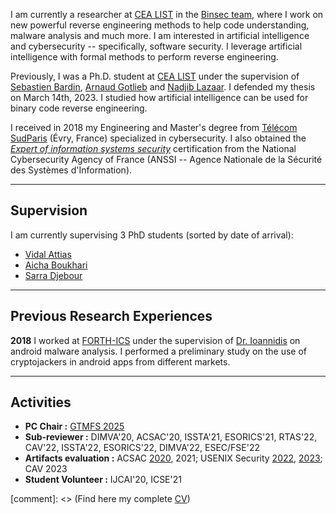 
I am currently a researcher at [CEA LIST](http://www-list.cea.fr/en/) in the [Binsec team](https://binsec.github.io/), where I work on new powerful reverse engineering methods to help code understanding, malware analysis and much more.
I am interested in artificial intelligence and cybersecurity -- specifically, software security. I leverage artificial intelligence with formal methods to perform reverse engineering.

Previously, I was a Ph.D. student at [CEA LIST](http://www-list.cea.fr/en/) under the supervision of [Sebastien Bardin](http://sebastien.bardin.free.fr/), [Arnaud Gotlieb](https://www.simula.no/people/arnaud) and [Nadjib Lazaar](http://www.lirmm.fr/~lazaar/). I defended my thesis on March 14th, 2023. I studied how artificial intelligence can be used for binary code reverse engineering.

I received in 2018 my Engineering and Master's degree from [Télécom SudParis](https://www.telecom-sudparis.eu/) (Évry, France) specialized in cybersecurity. I also obtained the *[Expert of information systems security](https://www.ssi.gouv.fr/particulier/formations/titre-essi/)* certification from the National Cybersecurity Agency of France (ANSSI -- Agence Nationale de la Sécurité des Systèmes d'Information).

------------------
## Supervision

I am currently supervising 3 PhD students (sorted by date of arrival):
- [Vidal Attias](https://vidal-attias.io)
- [Aicha Boukhari](https://www.linkedin.com/in/aicha-beya-boukhari-4b7615202/)
- [Sarra Djebour](https://www.linkedin.com/in/djebour-sarra-b62847206/)

------------------
## Previous Research Experiences

**2018** I worked at [FORTH-ICS](https://www.ics.forth.gr/) under the supervision of [Dr. Ioannidis](http://users.ics.forth.gr/~sotiris/) on android malware analysis. I performed a preliminary study on the use of cryptojackers in android apps from different markets. 

---------------
## Activities

* **PC Chair :** [GTMFS 2025](https://gtmfs2025.sciencesconf.org/)
* **Sub-reviewer :** DIMVA'20, ACSAC'20, ISSTA'21, ESORICS'21, RTAS'22, CAV'22, ISSTA'22, ESORICS'22, DIMVA'22, ESEC/FSE'22
* **Artifacts evaluation :** ACSAC [2020](https://www.acsac.org/2020/committees/artifact/), 2021; USENIX Security [2022](https://www.usenix.org/conference/usenixsecurity22/call-for-artifacts), [2023](https://www.usenix.org/conference/usenixsecurity23/call-for-artifacts); CAV 2023
* **Student Volunteer :** IJCAI'20, ICSE'21

[comment]: <> (Find here my complete [CV](../pdf/cv.pdf))
